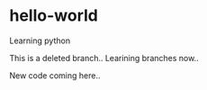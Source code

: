 hello-world
===========

Learning python

This is a deleted branch.. Learining branches now..

New code coming here..


